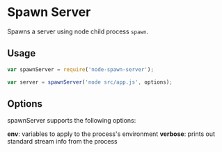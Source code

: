 # Spawn Server

Spawns a server using node child process `spawn`.

## Usage

```javascript
var spawnServer = require('node-spawn-server');

var server = spawnServer('node src/app.js', options);
```

## Options
spawnServer supports the following options:

**env**: variables to apply to the process's environment
**verbose**: prints out standard stream info from the process
